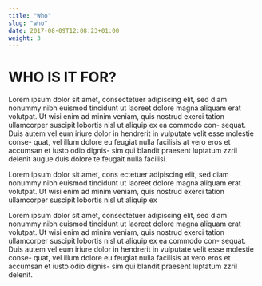 ```yaml
---
title: "Who"
slug: "who"
date: 2017-08-09T12:08:23+01:00
weight: 3
---
```


# WHO IS IT FOR?

Lorem ipsum dolor sit amet, consectetuer adipiscing elit, sed diam nonummy nibh euismod
tincidunt ut laoreet dolore magna aliquam erat volutpat. Ut wisi enim ad minim veniam, 
quis nostrud exerci tation ullamcorper suscipit lobortis nisl ut aliquip ex ea commodo con-
sequat. Duis autem vel eum iriure dolor in hendrerit in vulputate velit esse molestie conse-
quat, vel illum dolore eu feugiat nulla facilisis at vero eros et accumsan et iusto odio dignis-
sim qui blandit praesent luptatum zzril delenit augue duis dolore te feugait nulla facilisi.

Lorem ipsum dolor sit amet, cons ectetuer adipiscing elit, sed diam nonummy nibh euismod
tincidunt ut laoreet dolore magna aliquam erat volutpat. Ut wisi enim ad minim veniam,
quis nostrud exerci tation ullamcorper suscipit lobortis nisl ut aliquip ex

Lorem ipsum dolor sit amet, consectetuer adipiscing elit, sed diam nonummy nibh euismod
tincidunt ut laoreet dolore magna aliquam erat volutpat. Ut wisi enim ad minim veniam, 
quis nostrud exerci tation ullamcorper suscipit lobortis nisl ut aliquip ex ea commodo con-
sequat. Duis autem vel eum iriure dolor in hendrerit in vulputate velit esse molestie conse-
quat, vel illum dolore eu feugiat nulla facilisis at vero eros et accumsan et iusto odio dignis-
sim qui blandit praesent luptatum zzril delenit.
